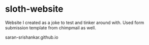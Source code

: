 # sloth-website
Website I created as a joke to test and tinker around with. Used form submission template from chimpmail as well.

saran-srishankar.github.io

